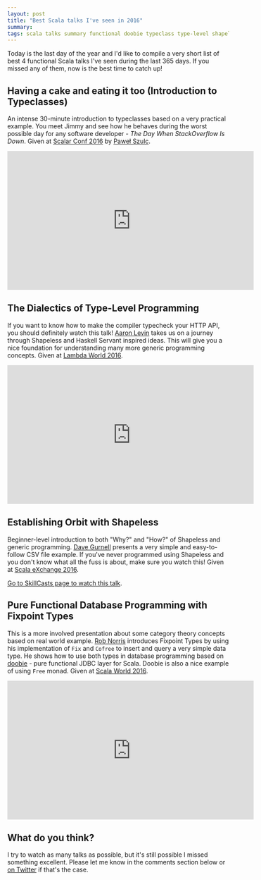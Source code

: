 ```yaml
---
layout: post
title: "Best Scala talks I've seen in 2016"
summary: 
tags: scala talks summary functional doobie typeclass type-level shapeless
---
```


Today is the last day of the year and I'd like to compile a very short list of best 4 functional Scala talks I've seen during the last 365 days. If you missed any of them, now is the best time to catch up!

## Having a cake and eating it too (Introduction to Typeclasses)
An intense 30-minute introduction to typeclasses based on a very practical example. You meet Jimmy and see how he behaves during the worst possible day for any software developer - *The Day When StackOverflow Is Down*. Given at [Scalar Conf 2016](http://scalar-conf.com/) by [Paweł Szulc](http://www.rabbitonweb.com/).

<iframe width="560" height="315" src="https://www.youtube.com/embed/X3OunZpyGPc" frameborder="0" allowfullscreen></iframe>

## The Dialectics of Type-Level Programming
If you want to know how to make the compiler typecheck your HTTP API, you should definitely watch this talk! [Aaron Levin](http://aaronlevin.ca/) takes us on a journey through Shapeless and Haskell Servant inspired ideas. This will give you a nice foundation for understanding many more generic programming concepts. Given at [Lambda World 2016](http://www.lambda.world/).

<iframe width="560" height="315" src="https://www.youtube.com/embed/0wxGrf8toWk?list=PL4yAk3UBuBSoH7MfYTGHYlKKeLb2b7QNe" frameborder="0" allowfullscreen></iframe>

## Establishing Orbit with Shapeless
Beginner-level introduction to both "Why?" and "How?" of Shapeless and generic programming. [Dave Gurnell](http://davegurnell.com/) presents a very simple and easy-to-follow CSV file example. If you've never programmed using Shapeless and you don't know what all the fuss is about, make sure you watch this! Given at [Scala eXchange 2016](https://skillsmatter.com/conferences/7432-scala-exchange-2016#program).

[Go to SkillCasts page to watch this talk](https://skillsmatter.com/skillscasts/9136-establishing-orbit-with-shapeless).

## Pure Functional Database Programming with Fixpoint Types
This is a more involved presentation about some category theory concepts based on real world example. [Rob Norris](http://tpolecat.github.io/about.html) introduces Fixpoint Types by using his implementation of `Fix` and `Cofree` to insert and query a very simple data type. He shows how to use both types in database programming based on [doobie](https://github.com/tpolecat/doobie) - pure functional JDBC layer for Scala. Doobie is also a nice example of using `Free` monad. Given at [Scala World 2016](https://scala.world/).

<iframe width="560" height="315" src="https://www.youtube.com/embed/7xSfLPD6tiQ" frameborder="0" allowfullscreen></iframe>

## What do you think?
I try to watch as many talks as possible, but it's still possible I missed something excellent. Please let me know in the comments section below or [on Twitter](https://twitter.com/miciek) if that's the case. 
